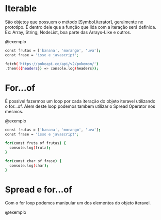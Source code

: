 # Iterable #

São objetos que possuem o método [Symbol.iterator], geralmente no prototipo. É dentro dele que a função que lida com a iteração será definida. Ex: Array, String, NodeList, boa parte das Arrays-Like e outros.

@exemplo
```bash
const frutas = ['banana', 'morango', 'uva'];
const frase = 'isso e javascript';

fetch('https://pokeapi.co/api/v2/pokemon/')
.then(({headers}) => console.log(headers));
```
# For...of #

É possivel fazermos um loop por cada iteração do objeto iteravel utilizando o for...of. Alem deste loop podemos tambem utilizar o Spread Operator nos mesmos.

@exemplo
```bash
const frutas = ['banana', 'morango', 'uva'];
const frase = 'isso e javascript';

for(const fruta of frutas) {
  console.log(fruta);
}

for(const char of frase) {
  console.log(char);
}
```

# Spread e for...of #

Com o for loop podemos manipular um dos elementos do objeto iteravel.

@exemplo

